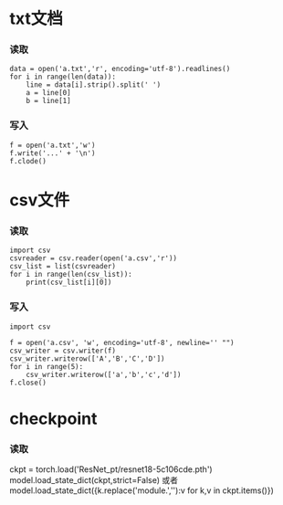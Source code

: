 # txt文档

### 读取
```
data = open('a.txt','r', encoding='utf-8').readlines() 
for i in range(len(data)):  
    line = data[i].strip().split(' ')  
    a = line[0]  
    b = line[1]  
```

### 写入
```
f = open('a.txt','w')
f.write('...' + '\n')
f.clode()

```
  
# csv文件

### 读取
```
import csv
csvreader = csv.reader(open('a.csv','r'))
csv_list = list(csvreader)
for i in range(len(csv_list)):
    print(csv_list[i][0])
```

### 写入
```
import csv

f = open('a.csv', 'w', encoding='utf-8', newline='' "") 
csv_writer = csv.writer(f)
csv_writer.writerow(['A','B','C','D'])
for i in range(5):
    csv_writer.writerow(['a','b','c','d'])
f.close()
```
# checkpoint

### 读取
ckpt = torch.load('ResNet_pt/resnet18-5c106cde.pth')
model.load_state_dict(ckpt,strict=False)
或者
model.load_state_dict({k.replace('module.',''):v for k,v in ckpt.items()})
